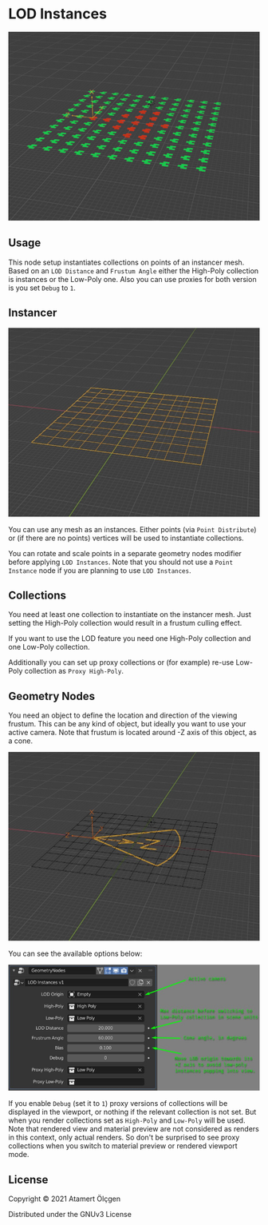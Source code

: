 # LOD Instances

![LOD_Instances](images/LOD_Instances.gif)

## Usage

This node setup instantiates collections on points of an instancer mesh.
Based on an `LOD Distance` and `Frustum Angle` either the High-Poly
collection is instances or the Low-Poly one.  Also you can use proxies for
both version is you set `Debug` to `1`.

## Instancer

![instancer](images/instancer.jpeg)

You can use any mesh as an instances.  Either points (via `Point Distribute`)
or (if there are no points) vertices will be used to instantiate collections.

You can rotate and scale points in a separate geometry nodes modifier before
applying `LOD Instances`.  Note that you should not use a `Point Instance`
node if you are planning to use `LOD Instances`.

## Collections

You need at least one collection to instantiate on the instancer mesh.  Just
setting the High-Poly collection would result in a frustum culling effect.

If you want to use the LOD feature you need one High-Poly collection and one
Low-Poly collection.

Additionally you can set up proxy collections or (for example) re-use Low-Poly
collection as `Proxy High-Poly`.

## Geometry Nodes

You need an object to define the location and direction of the viewing
frustum.  This can be any kind of object, but ideally you want to use your
active camera.  Note that frustum is located around -Z axis of this object, as
a cone.

![frustum object](images/frustrum_object.jpeg)

You can see the available options below:

![settings](images/settings.jpeg)

If you enable `Debug` (set it to `1`) proxy versions of collections will be
displayed in the viewport, or nothing if the relevant collection is not set.
But when you render collections set as `High-Poly` and `Low-Poly` will be
used.  Note that rendered view and material preview are not considered as
renders in this context, only actual renders.  So don't be surprised to see
proxy collections when you switch to material preview or rendered viewport
mode.


## License

Copyright © 2021  Atamert Ölçgen

Distributed under the GNUv3 License
